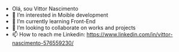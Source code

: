- Olá, sou Vittor Nascimento
- 👀 I’m interested in Moible development
- 🌱 I’m currently learning Front-End
- 💞️ I’m looking to collaborate on works and projects
- 📫 How to reach me Linkedin: https://www.linkedin.com/in/vittor-nascimento-576559230/

<!---
VittuNascimento/VittuNascimento is a ✨ special ✨ repository because its `README.md` (this file) appears on your GitHub profile.
You can click the Preview link to take a look at your changes.
--->
